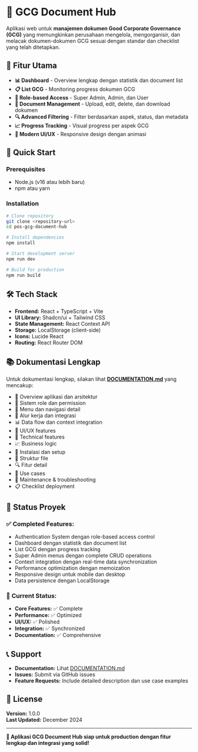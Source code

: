 # 🏢 GCG Document Hub

Aplikasi web untuk **manajemen dokumen Good Corporate Governance (GCG)** yang memungkinkan perusahaan mengelola, mengorganisir, dan melacak dokumen-dokumen GCG sesuai dengan standar dan checklist yang telah ditetapkan.

## 🎯 **Fitur Utama**

- **📊 Dashboard** - Overview lengkap dengan statistik dan document list
- **📋 List GCG** - Monitoring progress dokumen GCG
- **👥 Role-based Access** - Super Admin, Admin, dan User
- **📁 Document Management** - Upload, edit, delete, dan download dokumen
- **🔍 Advanced Filtering** - Filter berdasarkan aspek, status, dan metadata
- **📈 Progress Tracking** - Visual progress per aspek GCG
- **🎨 Modern UI/UX** - Responsive design dengan animasi

## 🚀 **Quick Start**

### Prerequisites
- Node.js (v16 atau lebih baru)
- npm atau yarn

### Installation
```bash
# Clone repository
git clone <repository-url>
cd pos-gcg-document-hub

# Install dependencies
npm install

# Start development server
npm run dev

# Build for production
npm run build
```

## 🛠️ **Tech Stack**

- **Frontend:** React + TypeScript + Vite
- **UI Library:** Shadcn/ui + Tailwind CSS
- **State Management:** React Context API
- **Storage:** LocalStorage (client-side)
- **Icons:** Lucide React
- **Routing:** React Router DOM

## 📚 **Dokumentasi Lengkap**

Untuk dokumentasi lengkap, silakan lihat **[DOCUMENTATION.md](./DOCUMENTATION.md)** yang mencakup:

- 📖 Overview aplikasi dan arsitektur
- 🔐 Sistem role dan permission
- 📱 Menu dan navigasi detail
- 🔄 Alur kerja dan integrasi
- 📊 Data flow dan context integration
- 🎨 UI/UX features
- 🔧 Technical features
- 📈 Business logic
- 🚀 Instalasi dan setup
- 📁 Struktur file
- 🔍 Fitur detail
- 🎯 Use cases
- 🔧 Maintenance & troubleshooting
- 📋 Checklist deployment

## 🎯 **Status Proyek**

### ✅ **Completed Features:**
- Authentication System dengan role-based access control
- Dashboard dengan statistik dan document list
- List GCG dengan progress tracking
- Super Admin menus dengan complete CRUD operations
- Context integration dengan real-time data synchronization
- Performance optimization dengan memoization
- Responsive design untuk mobile dan desktop
- Data persistence dengan LocalStorage

### 🎯 **Current Status:**
- **Core Features:** ✅ Complete
- **Performance:** ✅ Optimized
- **UI/UX:** ✅ Polished
- **Integration:** ✅ Synchronized
- **Documentation:** ✅ Comprehensive

## 📞 **Support**

- **Documentation:** Lihat [DOCUMENTATION.md](./DOCUMENTATION.md)
- **Issues:** Submit via GitHub issues
- **Feature Requests:** Include detailed description dan use case examples

## 📄 **License**

**Version:** 1.0.0  
**Last Updated:** December 2024

---

**🎯 Aplikasi GCG Document Hub siap untuk production dengan fitur lengkap dan integrasi yang solid!** 
